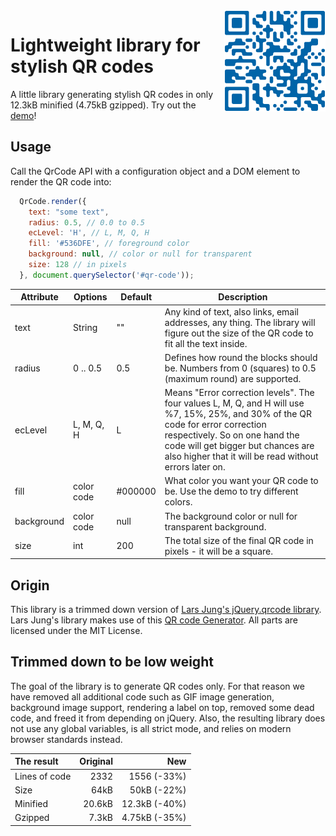 <img align="right" src="demo/qr-code-example.png"/>

# Lightweight library for stylish QR codes
A little library generating stylish QR codes in only 12.3kB minified (4.75kB gzipped).
Try out the [demo](https://nimiq.github.io/qr-encoder/demo)!

## Usage
Call the QrCode API with a configuration object and a DOM element to render the QR code into:
```javascript
  QrCode.render({
    text: "some text",
    radius: 0.5, // 0.0 to 0.5
    ecLevel: 'H', // L, M, Q, H
    fill: '#536DFE', // foreground color
    background: null, // color or null for transparent
    size: 128 // in pixels
  }, document.querySelector('#qr-code'));
```

Attribute | Options | Default | Description
----------|---------|---------|------------
text | String | "" | Any kind of text, also links, email addresses, any thing. The library will figure out the size of the QR code to fit all the text inside.
radius | 0 .. 0.5 | 0.5 | Defines how round the blocks should be. Numbers from 0 (squares) to 0.5 (maximum round) are supported.
ecLevel | L, M, Q, H | L | Means "Error correction levels". The four values L, M, Q, and H will use %7, 15%, 25%, and 30% of the QR code for error correction respectively. So on one hand the code will get bigger but chances are also higher that it will be read without errors later on.
fill | color code | #000000 | What color you want your QR code to be. Use the demo to try different colors.
background | color code | null | The background color or null for transparent background.
size | int | 200 | The total size of the final QR code in pixels - it will be a square.

## Origin
This library is a trimmed down version of [Lars Jung's jQuery.qrcode library](https://larsjung.de/jquery-qrcode/). Lars Jung's library makes use of this [QR code Generator](https://github.com/kazuhikoarase/qrcode-generator). All parts are licensed under the MIT License.

## Trimmed down to be low weight
The goal of the library is to generate QR codes only. For that reason we have removed all additional code such as GIF image generation, background image support, rendering a label on top, removed some dead code, and freed it from depending on jQuery. Also, the resulting library does not use any global variables, is all strict mode, and relies on modern browser standards instead.

The result | Original | New
:--- | ---: | ---:
Lines of code | 2332 | 1556 (-33%)
Size | 64kB | 50kB (-22%)
Minified | 20.6kB | 12.3kB (-40%)
Gzipped | 7.3kB | 4.75kB (-35%)
